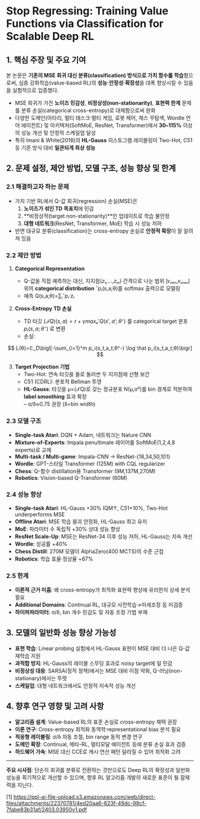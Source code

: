 # Stop Regressing: Training Value Functions via Classification for Scalable Deep RL

## 1. 핵심 주장 및 주요 기여  
본 논문은 **기존의 MSE 회귀 대신 분류(classification) 방식으로 가치 함수를 학습**함으로써, 심층 강화학습(value-based RL)의 **성능·안정성·확장성**을 대폭 향상시킬 수 있음을 실험적으로 입증했다.  
- MSE 회귀가 가진 **노이즈 민감성**, **비정상성(non-stationarity)**, **표현력 한계** 문제를 분류 손실(categorical cross-entropy)로 대체함으로써 완화  
- 다양한 도메인(아타리, 멀티 태스크·멀티 게임, 로봇 제어, 체스 무탐색, Wordle 언어 에이전트) 및 아키텍처(SoftMoE, ResNet, Transformer)에서 **30–115%** 이상의 성능 개선 및 안정적 스케일업 달성  
- 특히 Imani & White(2018)의 **HL-Gauss** 히스토그램 레이블링이 Two-Hot, C51 등 기존 방식 대비 **일관되게 최상 성능**  

## 2. 문제 설정, 제안 방법, 모델 구조, 성능 향상 및 한계  

### 2.1 해결하고자 하는 문제  
- 가치 기반 RL에서 Q-값 회귀(regression) 손실(MSE)은  
  1) **노이즈가 섞인 TD 목표치**에 민감  
  2) **비정상적(target non-stationarity)**인 업데이트로 학습 불안정  
  3) **대형 네트워크**(ResNet, Transformer, MoE) 학습 시 성능 저하  
- 반면 대규모 분류(classification)는 cross-entropy 손실로 **안정적 확장**이 잘 알려져 있음  

### 2.2 제안 방법  
1) **Categorical Representation**  
   - Q-값을 직접 예측하는 대신, 지지점(𝑧₁,…,𝑧ₘ) 간격으로 나눈 범위 [𝑣ₘᵢₙ,𝑣ₘₐₓ] 위의 **categorical distribution** ˆpᵢ(s,a;θ)를 softmax 출력으로 모델링  
   - 예측 Q(s,a;θ)=∑ᵢˆpᵢ·zᵢ  

2) **Cross-Entropy TD 손실**  
   - TD 타깃 $(𝒯Q)(s,a)=r+γmaxₐ′Q(s′,a′;θ⁻)$ 를 categorical target 분포 $pᵢ(s,a;θ⁻)$ 로 변환  
   - 손실:  

$$ L(θ)=𝔼_D\bigl[-\sum_{i=1}^m p_i(s_t,a_t;θ^-) \log \hat p_i(s_t,a_t;θ)\bigr] $$

3) **Target Projection 기법**  
   - Two-Hot: 연속 타깃을 둘로 둘러싼 두 지지점에 선형 보간  
   - C51 (CDRL): 분포적 Bellman 투영  
   - **HL-Gauss**: 타깃을 μ=(𝒯Q)로 갖는 정규분포 N(μ,σ²)를 bin 경계로 적분하여 **label smoothing** 효과 확장  
     – σ/δ≈0.75 권장 (δ=bin width)  

### 2.3 모델 구조  
- **Single-task Atari**: DQN + Adam, 네트워크는 Nature CNN  
- **Mixture-of-Experts**: Impala penultimate 레이어를 SoftMoE(1,2,4,8 experts)로 교체  
- **Multi-task / Multi-game**: Impala-CNN → ResNet-{18,34,50,101}  
- **Wordle**: GPT-스타일 Transformer (125M) with CQL regularizer  
- **Chess**: Q-함수 distillation용 Transformer (9M,137M,270M)  
- **Robotics**: Vision-based Q-Transformer (60M)  

### 2.4 성능 향상  
- **Single-task Atari**: HL-Gauss +30% IQM↑, C51+10%, Two-Hot underperforms MSE  
- **Offline Atari**: MSE 학습 붕괴 안정화, HL-Gauss 최고 유지  
- **MoE**: 파라미터 수 독립적 +30% 상대 성능 향상  
- **ResNet Scale-Up**: MSE는 ResNet-34 이후 성능 저하, HL-Gauss는 지속 개선  
- **Wordle**: 성공률 +40%  
- **Chess Distill**: 270M 모델이 AlphaZero(400 MCTS)의 수준 근접  
- **Robotics**: 학습 효율·정상율 +67%  

### 2.5 한계  
- **이론적 근거 미흡**: 왜 cross-entropy가 최적화·표현력 향상에 유리한지 상세 분석 필요  
- **Additional Domains**: Continual RL, 대규모 사전학습→미세조정 등 미검증  
- **하이퍼파라미터**: σ/δ, bin 개수 민감도 및 자동 조정 기법 부재  

## 3. 모델의 일반화 성능 향상 가능성  
- **표현 학습**: Linear probing 실험에서 HL-Gauss 표현이 MSE 대비 더 나은 Q-값 재학습 지원  
- **과적합 방지**: HL-Gauss의 레이블 스무딩 효과로 noisy target에 덜 민감  
- **비정상성 대응**: SARSA(정적 정책)에서는 MSE 대비 이점 약화, Q-러닝(non-stationary)에서는 뚜렷  
- **스케일업**: 대형 네트워크에서도 안정적·지속적 성능 개선  

## 4. 향후 연구 영향 및 고려 사항  
- **알고리즘 설계**: Value-based RL의 표준 손실로 cross-entropy 채택 권장  
- **이론 연구**: Cross-entropy 최적화 동역학·representational bias 분석 필요  
- **적응형 레이블링**: σ/δ 자동 조절, bin range 동적 변경 연구  
- **도메인 확장**: Continual, 메타-RL, 멀티모달 에이전트 등에 분류 손실 효과 검증  
- **하드웨어 가속**: MSE 대신 CCE로 캐시·연산 패턴 달라질 수 있어 최적화 고려  

---  
**주요 시사점**: 단순히 회귀를 분류로 전환하는 것만으로도 Deep RL의 확장성과 일반화 성능을 획기적으로 개선할 수 있으며, 향후 RL 알고리즘 개발의 새로운 표준이 될 잠재력을 지닌다.

[1] https://ppl-ai-file-upload.s3.amazonaws.com/web/direct-files/attachments/22370781/4ed20aa6-623f-49dc-98cf-7fabe83b31af/2403.03950v1.pdf
